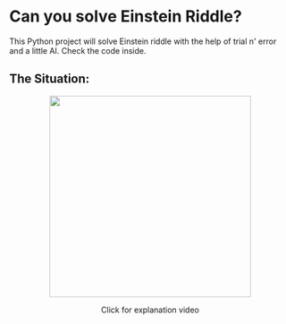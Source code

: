 # Can you solve Einstein Riddle?
This Python project will solve Einstein riddle with the help of trial n' error and a little AI. Check the code inside.

## The Situation:
<center><a href="https://www.youtube.com/watch?v=1rDVz_Fb6HQ">
<img src="https://i.imgur.com/zEZTUJk.gif" height="360">
</a></center>
<p><center>Click for explanation video</center></p>
